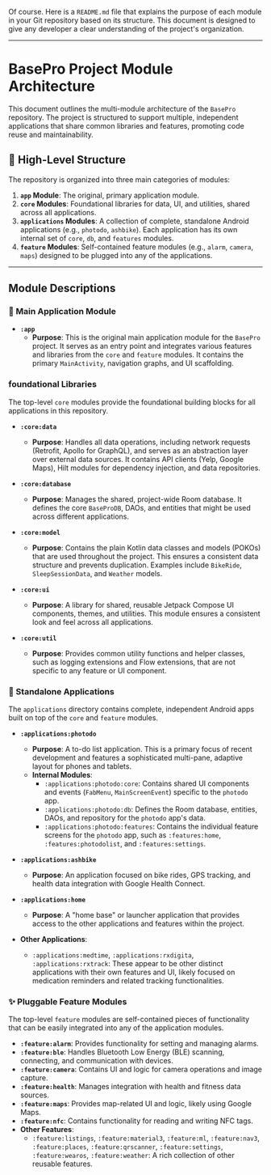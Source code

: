 Of course. Here is a `README.md` file that explains the purpose of each module in your Git repository based on its structure. This document is designed to give any developer a clear understanding of the project's organization.

---

# BasePro Project Module Architecture

This document outlines the multi-module architecture of the `BasePro` repository. The project is structured to support multiple, independent applications that share common libraries and features, promoting code reuse and maintainability.

## 📂 High-Level Structure

The repository is organized into three main categories of modules:

1.  **`app` Module**: The original, primary application module.
2.  **`core` Modules**: Foundational libraries for data, UI, and utilities, shared across all applications.
3.  **`applications` Modules**: A collection of complete, standalone Android applications (e.g., `photodo`, `ashbike`). Each application has its own internal set of `core`, `db`, and `features` modules.
4.  **`feature` Modules**: Self-contained feature modules (e.g., `alarm`, `camera`, `maps`) designed to be plugged into any of the applications.

---

## Module Descriptions

### 🚀 Main Application Module

* **`:app`**
    * **Purpose**: This is the original main application module for the `BasePro` project. It serves as an entry point and integrates various features and libraries from the `core` and `feature` modules. It contains the primary `MainActivity`, navigation graphs, and UI scaffolding.

###  foundational Libraries

The top-level `core` modules provide the foundational building blocks for all applications in this repository.

* **`:core:data`**
    * **Purpose**: Handles all data operations, including network requests (Retrofit, Apollo for GraphQL), and serves as an abstraction layer over external data sources. It contains API clients (Yelp, Google Maps), Hilt modules for dependency injection, and data repositories.

* **`:core:database`**
    * **Purpose**: Manages the shared, project-wide Room database. It defines the core `BaseProDB`, DAOs, and entities that might be used across different applications.

* **`:core:model`**
    * **Purpose**: Contains the plain Kotlin data classes and models (POKOs) that are used throughout the project. This ensures a consistent data structure and prevents duplication. Examples include `BikeRide`, `SleepSessionData`, and `Weather` models.

* **`:core:ui`**
    * **Purpose**: A library for shared, reusable Jetpack Compose UI components, themes, and utilities. This module ensures a consistent look and feel across all applications.

* **`:core:util`**
    * **Purpose**: Provides common utility functions and helper classes, such as logging extensions and Flow extensions, that are not specific to any feature or UI component.

### 📱 Standalone Applications

The `applications` directory contains complete, independent Android apps built on top of the `core` and `feature` modules.

* **`:applications:photodo`**
    * **Purpose**: A to-do list application. This is a primary focus of recent development and features a sophisticated multi-pane, adaptive layout for phones and tablets.
    * **Internal Modules**:
        * `:applications:photodo:core`: Contains shared UI components and events (`FabMenu`, `MainScreenEvent`) specific to the `photodo` app.
        * `:applications:photodo:db`: Defines the Room database, entities, DAOs, and repository for the `photodo` app's data.
        * `:applications:photodo:features`: Contains the individual feature screens for the `photodo` app, such as `:features:home`, `:features:photodolist`, and `:features:settings`.

* **`:applications:ashbike`**
    * **Purpose**: An application focused on bike rides, GPS tracking, and health data integration with Google Health Connect.

* **`:applications:home`**
    * **Purpose**: A "home base" or launcher application that provides access to the other applications and features within the project.

* **Other Applications**:
    * `:applications:medtime`, `:applications:rxdigita`, `:applications:rxtrack`: These appear to be other distinct applications with their own features and UI, likely focused on medication reminders and related tracking functionalities.

### ✨ Pluggable Feature Modules

The top-level `feature` modules are self-contained pieces of functionality that can be easily integrated into any of the application modules.

* **`:feature:alarm`**: Provides functionality for setting and managing alarms.
* **`:feature:ble`**: Handles Bluetooth Low Energy (BLE) scanning, connecting, and communication with devices.
* **`:feature:camera`**: Contains UI and logic for camera operations and image capture.
* **`:feature:health`**: Manages integration with health and fitness data sources.
* **`:feature:maps`**: Provides map-related UI and logic, likely using Google Maps.
* **`:feature:nfc`**: Contains functionality for reading and writing NFC tags.
* **Other Features**:
    * `:feature:listings`, `:feature:material3`, `:feature:ml`, `:feature:nav3`, `:feature:places`, `:feature:qrscanner`, `:feature:settings`, `:feature:wearos`, `:feature:weather`: A rich collection of other reusable features.